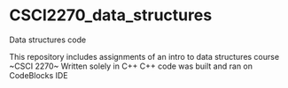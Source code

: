 # CSCI2270_data_structures
Data structures code

This repository includes assignments of an intro to data structures course ~CSCI 2270~
Written solely in C++
C++ code was built and ran on CodeBlocks IDE
